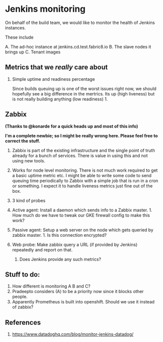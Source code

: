 # Jenkins monitoring

On behalf of the build team, we would like to monitor the health of Jenkins instances.

These include

  A. The ad-hoc instance at jenkins.cd.test.fabric8.io
  B. The slave nodes it brings up
  C. Tenant images

## Metrics that we _really_ care about

1. Simple uptime and readiness percentage

   Since builds queuing up is one of the worst issues right now, we should
   hopefully see a big difference in the mertrics. Its up (high liveness) but is
   not really building anything (low readiness) 1.

## Zabbix

**(Thanks to @konarde for a quick heads up and most of this info)**

**I'm a complete newbie; so I might be really wrong here. Please feel free to
correct the stuff.**

1. Zabbix is part of the existing infrastructure and the single point of truth
   already for a bunch of services. There is value in using this and not using
   new tools.

2. Works for node level monitoring. There is not much work required to get a
   basic uptime metric etc. I might be able to write some code to send queuing
   time periodically to Zabbix with a simple job that is run in a cron or
   something. I expect it to handle liveness metrics just fine out of the box.

3. 3 kind of probes

  1. Active agent: Install a daemon which sends info to a Zabbix master.
    1. How much do we have to tweak our GKE firewall config to make this work?

  2. Passive agent: Setup a web server on the node which gets queried by zabbix master.
    1. Is this connection encrypted?

  3. Web probe: Make zabbix query a URL (if provided by Jenkins) repeatedly and
     report on that.
     1. Does Jenkins provide any such metrics?

## Stuff to do:

  1. How different is monitoring A B and C?
  2. Pradeepto considers (A) to be a priority now since it blocks other people.
  2. Apparently Prometheus is built into openshift. Should we use it instead of
     zabbix?

## References

1. https://www.datadoghq.com/blog/monitor-jenkins-datadog/

